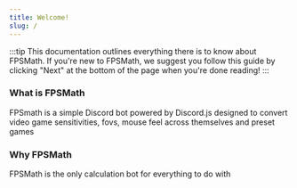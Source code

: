 ```yaml
---
title: Welcome!
slug: /
---
```


:::tip
This documentation outlines everything there is to know about FPSMath.
If you're new to FPSMath, we suggest you follow this guide by clicking "Next" at the bottom of the page when you're done reading!
:::

### What is FPSMath

FPSmath is a simple Discord bot powered by Discord.js designed to convert video game sensitivities, fovs, mouse feel across themselves and preset games 

### Why FPSMath

FPSMath is the only calculation bot for everything to do with 